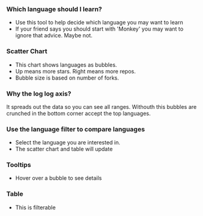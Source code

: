 ### Which language should I learn?
- Use this tool to help decide which language you may want to learn
- If your friend says you should start with 'Monkey' you may want to ignore that advice. Maybe not. 

### Scatter Chart
- This chart shows languages as bubbles.   
- Up means more stars. Right means more repos.  
- Bubble size is based on number of forks.       

### Why the log log axis?
It spreads out the data so you can see all ranges. 
Withouth this bubbles are crunched in the bottom corner accept the top languages.

### Use the language filter to compare languages
- Select the language you are interested in.
- The scatter chart and table will update 

### Tooltips
- Hover over a bubble to see details 

### Table
- This is filterable


